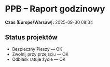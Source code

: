 # PPB – Raport godzinowy
**Czas (Europe/Warsaw):** 2025-09-30 08:34

## Status projektów
- Bezpieczny Pieszy — OK
- Zwolnij przy przejściu — OK
- Odblask ratuje życie — OK

